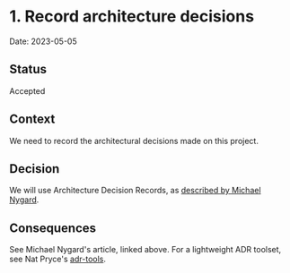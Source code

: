 # 1. Record architecture decisions

Date: 2023-05-05

## Status

Accepted

## Context

We need to record the architectural decisions made on this project.

## Decision

We will use Architecture Decision Records,
as [described by Michael Nygard](http://thinkrelevance.com/blog/2011/11/15/documenting-architecture-decisions).

## Consequences

See Michael Nygard's article, linked above. For a lightweight ADR toolset, see Nat
Pryce's [adr-tools](https://github.com/npryce/adr-tools).

